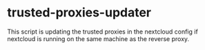 # trusted-proxies-updater
This script is updating the trusted proxies in the nextcloud config if nextcloud is running on the same machine as the reverse proxy.
